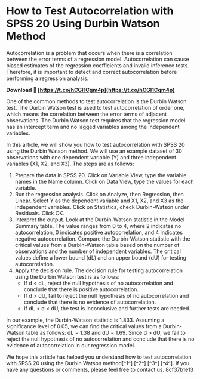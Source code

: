 
 
# How to Test Autocorrelation with SPSS 20 Using Durbin Watson Method
 
Autocorrelation is a problem that occurs when there is a correlation between the error terms of a regression model. Autocorrelation can cause biased estimates of the regression coefficients and invalid inference tests. Therefore, it is important to detect and correct autocorrelation before performing a regression analysis.
 
**Download 🌟 [https://t.co/hCGl1Cgm4p](https://t.co/hCGl1Cgm4p)**


 
One of the common methods to test autocorrelation is the Durbin Watson test. The Durbin Watson test is used to test autocorrelation of order one, which means the correlation between the error terms of adjacent observations. The Durbin Watson test requires that the regression model has an intercept term and no lagged variables among the independent variables.
 
In this article, we will show you how to test autocorrelation with SPSS 20 using the Durbin Watson method. We will use an example dataset of 30 observations with one dependent variable (Y) and three independent variables (X1, X2, and X3). The steps are as follows:
 
1. Prepare the data in SPSS 20. Click on Variable View, type the variable names in the Name column. Click on Data View, type the values for each variable.
2. Run the regression analysis. Click on Analyze, then Regression, then Linear. Select Y as the dependent variable and X1, X2, and X3 as the independent variables. Click on Statistics, check Durbin-Watson under Residuals. Click OK.
3. Interpret the output. Look at the Durbin-Watson statistic in the Model Summary table. The value ranges from 0 to 4, where 2 indicates no autocorrelation, 0 indicates positive autocorrelation, and 4 indicates negative autocorrelation. Compare the Durbin-Watson statistic with the critical values from a Durbin-Watson table based on the number of observations and the number of independent variables. The critical values define a lower bound (dL) and an upper bound (dU) for testing autocorrelation.
4. Apply the decision rule. The decision rule for testing autocorrelation using the Durbin Watson test is as follows:
    - If d < dL, reject the null hypothesis of no autocorrelation and conclude that there is positive autocorrelation.
    - If d > dU, fail to reject the null hypothesis of no autocorrelation and conclude that there is no evidence of autocorrelation.
    - If dL < d < dU, the test is inconclusive and further tests are needed.

In our example, the Durbin-Watson statistic is 1.833. Assuming a significance level of 0.05, we can find the critical values from a Durbin-Watson table as follows: dL = 1.38 and dU = 1.69. Since d > dU, we fail to reject the null hypothesis of no autocorrelation and conclude that there is no evidence of autocorrelation in our regression model.
 
We hope this article has helped you understand how to test autocorrelation with SPSS 20 using the Durbin Watson method[^1^] [^2^] [^3^] [^4^]. If you have any questions or comments, please feel free to contact us.
 8cf37b1e13
 
